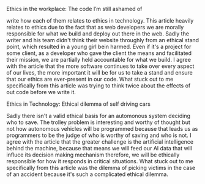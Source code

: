 Ethics in the workplace: The code I’m still ashamed of

write how each of them relates to ethics in technology.
This article heavily relates to ethics due to the fact that as web developers we are morally responsible for what we build and deploy out there in the web. Sadly the writer and his team didn't think their website throughly from an ethical stand point, which resulted in a young girl bein harmed. Even if it's a project for some client, as a developer who gave the client the means and facilitated their mission, we are partially held accountable for what we build. I agree with the article that the more software continues to take over every aspect of our lives, the more important it will be for us to take a stand and ensure that our ethics are ever-present in our code. What stuck out to me specifically from this article was trying to think twice about the effects of out code before we write it.

Ethics in Technology: Ethical dilemma of self driving cars

Sadly there isn't a valid ethical basis for an automonous system deciding who to save. The trolley problem is interesting and worthy of thought but not how autonomous vehicles will be programmed because that leads us as programmers to be the judge of who is worthy of saving and who is not. I agree with the article that the greater challenge is the artificial intelligence behind the machine, because that means we will feed our AI data that will influce its decision making mechanism therefore, we will be ethically responsible for how it responds in critical situations. What stuck out to me specifically from this article was the dilemma of picking victims in the case of an accident because it's such a complicated ethical dilemma.